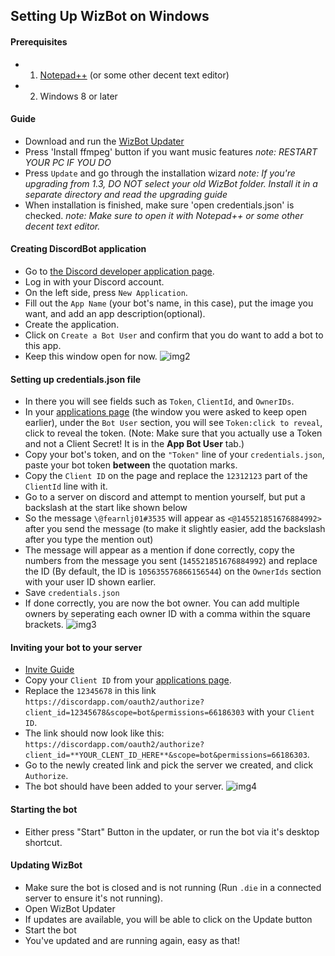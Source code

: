 ## Setting Up WizBot on Windows

#### Prerequisites 
- 1) [Notepad++][Notepad++] (or some other decent text editor)
- 2) Windows 8 or later

#### Guide 
- Download and run the [WizBot Updater][Updater]
- Press 'Install ffmpeg' button if you want music features 
*note: RESTART YOUR PC IF YOU DO*
- Press `Update` and go through the installation wizard
*note: If you're upgrading from 1.3, DO NOT select your old WizBot folder. Install it in a separate directory and read the upgrading guide*
- When installation is finished, make sure 'open credentials.json' is checked. 
*note: Make sure to open it with Notepad++ or some other decent text editor.*

#### Creating DiscordBot application
- Go to [the Discord developer application page][DiscordApp].
- Log in with your Discord account.
- On the left side, press `New Application`.
- Fill out the `App Name` (your bot's name, in this case), put the image you want, and add an app description(optional).
- Create the application.
- Click on `Create a Bot User` and confirm that you do want to add a bot to this app.
- Keep this window open for now.
![img2](http://i.imgur.com/x3jWudH.gif)

#### Setting up credentials.json file
- In there you will see fields such as `Token`, `ClientId`, and `OwnerIDs`.
- In your [applications page][DiscordApp] (the window you were asked to keep open earlier), under the `Bot User` section, you will see `Token:click to reveal`, click to reveal the token. (Note: Make sure that you actually use a Token and not a Client Secret! It is in the **App Bot User** tab.)
- Copy your bot's token, and on the `"Token"` line of your `credentials.json`, paste your bot token **between** the quotation marks.
- Copy the `Client ID` on the page and replace the `12312123` part of the `ClientId` line with it.
- Go to a server on discord and attempt to mention yourself, but put a backslash at the start like shown below
- So the message `\@fearnlj01#3535` will appear as `<@145521851676884992>` after you send the message (to make it slightly easier, add the backslash after you type the mention out)
- The message will appear as a mention if done correctly, copy the numbers from the message you sent (`145521851676884992`) and replace the ID (By default, the ID is `105635576866156544`) on the `OwnerIds` section with your user ID shown earlier.
- Save `credentials.json`
- If done correctly, you are now the bot owner. You can add multiple owners by seperating each owner ID with a comma within the square brackets.
![img3](http://i.imgur.com/QwKMnTG.gif)

#### Inviting your bot to your server 
- [Invite Guide][Invite Guide]
- Copy your `Client ID` from your [applications page][DiscordApp].
- Replace the `12345678` in this link `https://discordapp.com/oauth2/authorize?client_id=12345678&scope=bot&permissions=66186303` with your `Client ID`.
- The link should now look like this: `https://discordapp.com/oauth2/authorize?client_id=**YOUR_CLENT_ID_HERE**&scope=bot&permissions=66186303`.
- Go to the newly created link and pick the server we created, and click `Authorize`.
- The bot should have been added to your server.
![img4](http://i.imgur.com/aFK7InR.gif)

#### Starting the bot
- Either press "Start" Button in the updater, or run the bot via it's desktop shortcut.

#### Updating WizBot
- Make sure the bot is closed and is not running (Run `.die` in a connected server to ensure it's not running).
- Open WizBot Updater
- If updates are available, you will be able to click on the Update button
- Start the bot
- You've updated and are running again, easy as that!

[Updater]: https://wizbot.xyz/
[DiscordApp]: https://discordapp.com/developers/applications/me
[Notepad++]: https://notepad-plus-plus.org/
[Invite Guide]: http://discord.kongslien.net/guide.html
[Google Console]: https://console.developers.google.com